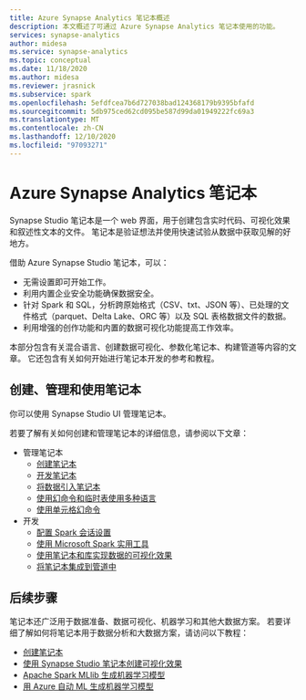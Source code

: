 ```yaml
---
title: Azure Synapse Analytics 笔记本概述
description: 本文概述了可通过 Azure Synapse Analytics 笔记本使用的功能。
services: synapse-analytics
author: midesa
ms.service: synapse-analytics
ms.topic: conceptual
ms.date: 11/18/2020
ms.author: midesa
ms.reviewer: jrasnick
ms.subservice: spark
ms.openlocfilehash: 5efdfcea7b6d727038bad124368179b9395bfafd
ms.sourcegitcommit: 5db975ced62cd095be587d99da01949222fc69a3
ms.translationtype: MT
ms.contentlocale: zh-CN
ms.lasthandoff: 12/10/2020
ms.locfileid: "97093271"
---
```

# <a name="azure-synapse-analytics-notebooks"></a>Azure Synapse Analytics 笔记本

Synapse Studio 笔记本是一个 web 界面，用于创建包含实时代码、可视化效果和叙述性文本的文件。 笔记本是验证想法并使用快速试验从数据中获取见解的好地方。 

借助 Azure Synapse Studio 笔记本，可以：

* 无需设置即可开始工作。
* 利用内置企业安全功能确保数据安全。
* 针对 Spark 和 SQL，分析跨原始格式（CSV、txt、JSON 等）、已处理的文件格式（parquet、Delta Lake、ORC 等）以及 SQL 表格数据文件的数据。
* 利用增强的创作功能和内置的数据可视化功能提高工作效率。

本部分包含有关混合语言、创建数据可视化、参数化笔记本、构建管道等内容的文章。 它还包含有关如何开始进行笔记本开发的参考和教程。

## <a name="create-manage-and-use-notebooks"></a>创建、管理和使用笔记本
你可以使用 Synapse Studio UI 管理笔记本。 

若要了解有关如何创建和管理笔记本的详细信息，请参阅以下文章：
  - 管理笔记本
    - [创建笔记本](./spark/../apache-spark-development-using-notebooks.md#create-a-notebook)
    - [开发笔记本](./spark/../apache-spark-development-using-notebooks.md#develop-notebooks)
    - [将数据引入笔记本](./spark/../apache-spark-development-using-notebooks.md#bring-data-to-a-notebook)
    - [使用幻命令和临时表使用多种语言](./spark/../apache-spark-development-using-notebooks.md#integrate-a-notebook)
    - [使用单元格幻命令](./spark/../apache-spark-development-using-notebooks.md#magic-commands)
  - 开发
    - [配置 Spark 会话设置](./spark/../apache-spark-development-using-notebooks.md#spark-session-config)
    - [使用 Microsoft Spark 实用工具](./spark/../microsoft-spark-utilities.md)
    - [使用笔记本和库实现数据的可视化效果](./spark/../apache-spark-data-visualization.md)
    - [将笔记本集成到管道中](./spark/../apache-spark-development-using-notebooks.md#integrate-a-notebook)


## <a name="next-steps"></a>后续步骤
笔记本还广泛用于数据准备、数据可视化、机器学习和其他大数据方案。 若要详细了解如何将笔记本用于数据分析和大数据方案，请访问以下教程：
  - [创建笔记本](./spark/../../quickstart-apache-spark-notebook.md)
  - [使用 Synapse Studio 笔记本创建可视化效果](./spark/../apache-spark-data-visualization-tutorial.md)
  - [Apache Spark MLlib 生成机器学习模型](./spark/../apache-spark-machine-learning-mllib-notebook.md)
  - [用 Azure 自动 ML 生成机器学习模型](./spark/../apache-spark-azure-machine-learning-tutorial.md)
